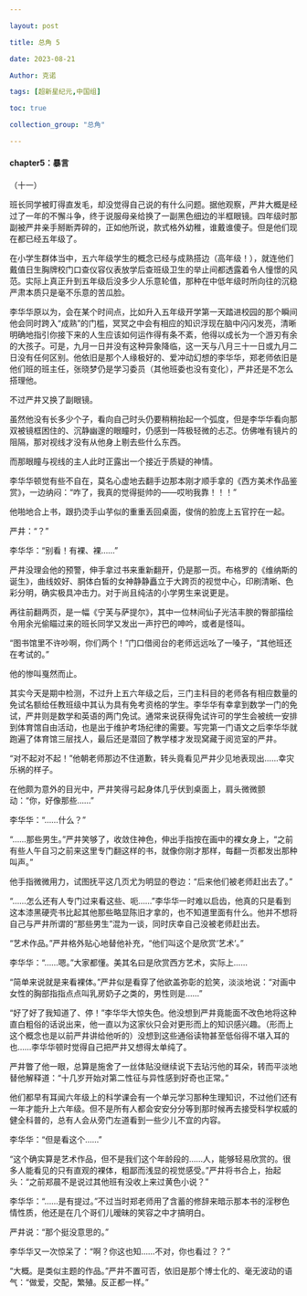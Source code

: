 ```yaml
---

layout: post

title: 总角 5

date: 2023-08-21

Author: 克诺

tags: [超新星纪元,中国组]

toc: true

collection_group: "总角"

---
```

#### chapter5：暴言

（十一）

班长同学被盯得直发毛，却没觉得自己说的有什么问题。据他观察，严井大概是经过了一年的不懈斗争，终于说服母亲给换了一副黑色细边的半框眼镜。四年级时那副被严井亲手掰断弄碎的，正如他所说，款式格外幼稚，谁戴谁傻子。但是他们现在都已经五年级了。

在小学生群体当中，五六年级学生的概念已经与成熟搭边（高年级！），就连他们戴值日生胸牌校门口查仪容仪表放学后查班级卫生的举止间都透露着令人憧憬的风范。实际上真正升到五年级后没多少人乐意轮值，那种在中低年级时所向往的沉稳严肃本质只是毫不乐意的苦瓜脸。

李华华原以为，会在某个时间点，比如升入五年级开学第一天踏进校园的那个瞬间他会同时跨入“成熟”的门槛，冥冥之中会有相应的知识浮现在脑中闪闪发亮，清晰明确地指引你接下来的人生应该如何运作得有条不紊，他得以成长为一个游刃有余的大孩子。可是，九月一日并没有这种异象降临，这一天与八月三十一日或九月二日没有任何区别。他依旧是那个人缘极好的、爱冲动幻想的李华华，郑老师依旧是他们班的班主任，张晓梦仍是学习委员（其他班委也没有变化），严井还是不怎么搭理他。

不过严井又换了副眼镜。

虽然他没有长多少个子，看向自己时头仍要稍稍抬起一个弧度，但是李华华看向那双被镜框困住的、沉静幽邃的眼瞳时，仍感到一阵极轻微的忐忑。仿佛唯有镜片的阻隔，那对视线才没有从他身上剔去些什么东西。

而那眼瞳与视线的主人此时正露出一个接近于质疑的神情。

李华华顿觉有些不自在，莫名心虚地去翻手边那本刚才顺手拿的《西方美术作品鉴赏》，一边纳闷：“咋了，我真的觉得挺帅的——哎哟我靠！！！”

他啪地合上书，跟扔烫手山芋似的重重丢回桌面，俊俏的脸庞上五官拧在一起。

严井：“？”

李华华：“别看！有裸、裸……”

严井没理会他的预警，伸手拿过书来重新翻开，仍是那一页。布格罗的《维纳斯的诞生》，曲线姣好、胴体白皙的女神静静矗立于大跨页的视觉中心，印刷清晰、色彩分明，确实极具冲击力。对于尚且纯洁的小学男生来说更是。

再往前翻两页，是一幅《宁芙与萨提尔》，其中一位林间仙子光洁丰腴的臀部描绘令用余光偷瞄过来的班长同学又发出一声拧巴的呻吟，或者是怪叫。

“图书馆里不许吵啊，你们两个！”门口借阅台的老师远远吆了一嗓子，“其他班还在考试的。”

他的惨叫戛然而止。

其实今天是期中检测，不过升上五六年级之后，三门主科目的老师各有相应数量的免试名额给任教班级中其认为具有免考资格的学生。李华华有幸拿到数学一门的免试，严井则是数学和英语的两门免试。通常来说获得免试许可的学生会被统一安排到体育馆自由活动，也是出于维护考场纪律的需要。写完第一门语文之后李华华就跑遍了体育馆三层找人，最后还是潜回了教学楼才发现窝藏于阅览室的严井。

“对不起对不起！”他朝老师那边不住道歉，转头竟看见严井少见地表现出……幸灾乐祸的样子。

在他颇为意外的目光中，严井笑得弓起身体几乎伏到桌面上，肩头微微颤动：“你，好像那些……”

李华华：“……什么？”

“……那些男生。”严井笑够了，收敛住神色，伸出手指按在画中的裸女身上，“之前有些人午自习之前来这里专门翻这样的书，就像你刚才那样，每翻一页都发出那种叫声。”

他手指微微用力，试图抚平这几页尤为明显的卷边：“后来他们被老师赶出去了。”

“……怎么还有人专门过来看这些、呃……”李华华一时难以启齿，他真的只是看到这本漆黑硬壳书比起其他那些略显陈旧才拿的，也不知道里面有什么。他并不想将自己与严井所谓的“那些男生”混为一谈，同时庆幸自己没被老师赶出去。

“艺术作品。”严井格外贴心地替他补充，“他们叫这个是欣赏‘艺术’。”

李华华：“……嗯。”大家都懂。美其名曰是欣赏西方艺术，实际上……

“简单来说就是来看裸体。”严井似是看穿了他欲盖弥彰的尬笑，淡淡地说：“对画中女性的胸部指指点点叫乳房奶子之类的，男性则是……”

“好了好了我知道了、停！”李华华大惊失色。他没想到严井竟能面不改色地将这种直白粗俗的话说出来，他一直以为这家伙只会对更形而上的知识感兴趣。（形而上这个概念也是以前严井讲给他听的）没想到这些通俗读物甚至低俗得不堪入耳的也……李华华顿时觉得自己把严井又想得太单纯了。

严井瞥了他一眼，总算是施舍了一丝体贴没继续说下去玷污他的耳朵，转而平淡地替他解释道：“十几岁开始对第二性征与异性感到好奇也正常。”

他们都早有耳闻六年级上的科学课会有一个单元学习那种生理知识，不过他们还有一年才能升上六年级。但不是所有人都会安安分分等到那时候再去接受科学权威的健全科普的，总有人会从旁门左道看到一些少儿不宜的内容。

李华华：“但是看这个……”

“这个确实算是艺术作品，但不是我们这个年龄段的……人，能够轻易欣赏的。很多人能看见的只有直观的裸体，粗鄙而浅显的视觉感受。”严井将书合上，抬起头：“之前郑晨不是说过其他班有没收上来过黄色小说？”

李华华：“……是有提过。”不过当时郑老师用了含蓄的修辞来暗示那本书的淫秽色情性质，他还是在几个哥们儿暧昧的笑容之中才搞明白。

严井说：“那个挺没意思的。”

李华华又一次惊呆了：“啊？你这也知……不对，你也看过？？”

“大概。是类似主题的作品。”严井不置可否，依旧是那个博士化的、毫无波动的语气：“做爱，交配，繁殖。反正都一样。”
